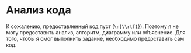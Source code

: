# Анализ кода

К сожалению, предоставленный код пуст (````\n{\\rtf1}````).  Поэтому я не могу предоставить анализ, алгоритм, диаграмму или объяснение.  Для того, чтобы я смог выполнить задание, необходимо предоставить сам код.